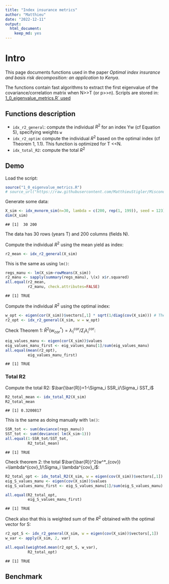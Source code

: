 ```yaml
---
title: "Index insurance metrics"
author: "Matthieu"
date: "2022-12-11"
output:
  html_document:
    keep_md: yes
---
```




# Intro

This page documents functions used in the paper *Optimal index insurance and basis risk decomposition: an application to Kenya*.

The functions contain fast algorithms to extract the first eigenvalue of the covariance/correlation matrix when N>>T (or p>>n). Scripts are stored in: [1_0_eigenvalue_metrics.R` used](https://raw.githubusercontent.com/MatthieuStigler/Misconometrics/master/index_insurance_metrics/)

## Functions description


- `idx_r2_general`: compute the individual $R^2$ for an index Yw (cf Equation 5), specifying weights `w`
- `idx_r2_optim`: compute the individual $R^2$ based on the optimal index (cf Theorem 1, 1.1). This function is optimized for T <<N. 
- `idx_total_R2`: compute the total $R^2$ 

## Demo

Load the script:


```r
source("1_0_eigenvalue_metrics.R")
# source_url("https://raw.githubusercontent.com/MatthieuStigler/Misconometrics/master/index_insurance_metrics/1_0_eigenvalue_metrics.R")
```


Generate some data:


```r
X_sim <- idx_mvnorm_sim(n=30, lambda = c(200, rep(1, 199)), seed = 123)
dim(X_sim)
```

```
## [1]  30 200
```

The data has 30 rows (years T) and 200 columns (fields N).

Compute the individual $R^2$ using the mean yield as index:


```r
r2_mean <- idx_r2_general(X_sim)
```

This is the same as using `lm()`:


```r
regs_manu <- lm(X_sim~rowMeans(X_sim))
r2_manu <- sapply(summary(regs_manu), \(x) x$r.squared)
all.equal(r2_mean, 
          r2_manu, check.attributes=FALSE)
```

```
## [1] TRUE
```

Compute the individual $R^2$ using the optimal index:


```r
w_opt <- eigen(cor(X_sim))$vectors[,1] * sqrt(1/diag(cov(X_sim))) # Theorem 1, 1.1
r2_opt <- idx_r2_general(X_sim, w = w_opt)
```

Check Theorem 1: $\bar{R}^2(w^*_{cor}) =\lambda^{cor}_1/\Sigma_i \lambda^{cor}_i$:


```r
eig_values_manu <- eigen(cor(X_sim))$values
eig_values_manu_first <- eig_values_manu[1]/sum(eig_values_manu)
all.equal(mean(r2_opt),
          eig_values_manu_first)
```

```
## [1] TRUE
```

### Total R2

Compute the total R2: $\bar{\bar{R}}=1-\Sigma_i SSR_i/\Sigma_i SST_i$


```r
R2_total_mean <- idx_total_R2(X_sim)
R2_total_mean
```

```
## [1] 0.3200817
```

This is the same as doing manually with `lm()`:


```r
SSR_tot <- sum(deviance(regs_manu))
SST_tot <- sum(deviance( lm(X_sim~1)))
all.equal(1-SSR_tot/SST_tot,
          R2_total_mean)
```

```
## [1] TRUE
```

Check theorem 2: the total $\bar{\bar{R}}^2(w^*_{cov}) =\lambda^{cov}_1/\Sigma_i \lambda^{cov}_i$:


```r
R2_total_opt <- idx_total_R2(X_sim, w = eigen(cov(X_sim))$vectors[,1])
eig_S_values_manu <- eigen(cov(X_sim))$values
eig_S_values_manu_first <- eig_S_values_manu[1]/sum(eig_S_values_manu)

all.equal(R2_total_opt, 
          eig_S_values_manu_first)
```

```
## [1] TRUE
```

Check also that this is  weighted sum of the $R^2$ obtained with the optimal vector for S:


```r
r2_opt_S <- idx_r2_general(X_sim, w = eigen(cov(X_sim))$vectors[,1])
w_var <- apply(X_sim, 2, var)

all.equal(weighted.mean(r2_opt_S, w_var),
          R2_total_opt)
```

```
## [1] TRUE
```


## Benchmark



